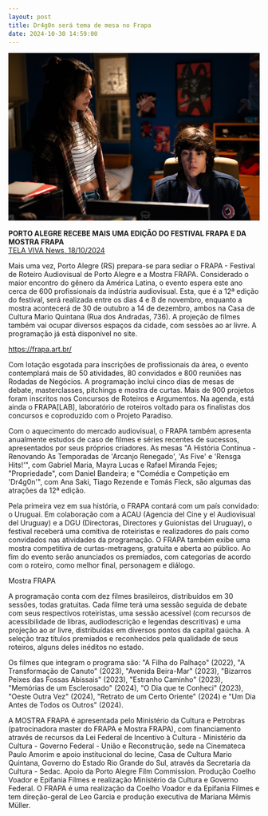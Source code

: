 ```yaml
---
layout: post
title: Dr4g0n será tema de mesa no Frapa
date: 2024-10-30 14:59:00
---
```

![](/uploads/dragon01.jpg)

**PORTO ALEGRE RECEBE MAIS UMA EDIÇÃO DO FESTIVAL FRAPA E DA MOSTRA FRAPA**\
[TELA VIVA News, 18/10/2024](https://telaviva.com.br/17/10/2024/porto-alegre-recebe-mais-uma-edicao-do-festival-frapa-e-da-mostra-frapa/)

Mais uma vez, Porto Alegre (RS) prepara-se para sediar o FRAPA - Festival de Roteiro Audiovisual de Porto Alegre e a Mostra FRAPA. Considerado o maior encontro do gênero da América Latina, o evento espera este ano cerca de 600 profissionais da indústria audiovisual. Esta, que é a 12ª edição do festival, será realizada entre os dias 4 e 8 de novembro, enquanto a mostra acontecerá de 30 de outubro a 14 de dezembro, ambos na Casa de Cultura Mario Quintana (Rua dos Andradas, 736). A projeção de filmes também vai ocupar diversos espaços da cidade, com sessões ao ar livre. A programação já está disponível no site.

<https://frapa.art.br/>

Com lotação esgotada para inscrições de profissionais da área, o evento contemplará mais de 50 atividades, 80 convidados e 800 reuniões nas Rodadas de Negócios. A programação inclui cinco dias de mesas de debate, masterclasses, pitchings e mostra de curtas. Mais de 900 projetos foram inscritos nos Concursos de Roteiros e Argumentos. Na agenda, está ainda o FRAPA\[LAB], laboratório de roteiros voltado para os finalistas dos concursos e coproduzido com o Projeto Paradiso.

Com o aquecimento do mercado audiovisual, o FRAPA também apresenta anualmente estudos de caso de filmes e séries recentes de sucessos, apresentados por seus próprios criadores. As mesas "A História Continua - Renovando As Temporadas de 'Arcanjo Renegado', 'As Five' e 'Rensga Hits!'", com Gabriel Maria, Mayra Lucas e Rafael Miranda Fejes; "Propriedade", com Daniel Bandeira; e "Comédia e Competição em 'Dr4g0n'", com Ana Saki, Tiago Rezende e Tomás Fleck, são algumas das atrações da 12ª edição.

Pela primeira vez em sua história, o FRAPA contará com um país convidado: o Uruguai. Em colaboração com a ACAU (Agencia del Cine y el Audiovisual del Uruguay) e a DGU (Directoras, Directores y Guionistas del Uruguay), o festival receberá uma comitiva de roteiristas e realizadores do país como convidados nas atividades da programação. O FRAPA também exibe uma mostra competitiva de curtas-metragens, gratuita e aberta ao público. Ao fim do evento serão anunciados os premiados, com categorias de acordo com o roteiro, como melhor final, personagem e diálogo.

Mostra FRAPA

A programação conta com dez filmes brasileiros, distribuídos em 30 sessões, todas gratuitas. Cada filme terá uma sessão seguida de debate com seus respectivos roteiristas, uma sessão acessível (com recursos de acessibilidade de libras, audiodescrição e legendas descritivas) e uma projeção ao ar livre, distribuídas em diversos pontos da capital gaúcha. A seleção traz títulos premiados e reconhecidos pela qualidade de seus roteiros, alguns deles inéditos no estado.

Os filmes que integram o programa são: "A Filha do Palhaço" (2022), "A Transformação de Canuto" (2023), "Avenida Beira-Mar" (2023), "Bizarros Peixes das Fossas Abissais" (2023), "Estranho Caminho" (2023), "Memórias de um Esclerosado" (2024), "O Dia que te Conheci" (2023), "Oeste Outra Vez" (2024), "Retrato de um Certo Oriente" (2024) e "Um Dia Antes de Todos os Outros" (2024).

A MOSTRA FRAPA é apresentada pelo Ministério da Cultura e Petrobras (patrocinadora master do FRAPA e Mostra FRAPA), com financiamento através de recursos da Lei Federal de Incentivo à Cultura - Ministério da Cultura - Governo Federal - União e Reconstrução, sede na Cinemateca Paulo Amorim e apoio institucional do Iecine, Casa de Cultura Mario Quintana, Governo do Estado Rio Grande do Sul, através da Secretaria da Cultura - Sedac. Apoio da Porto Alegre Film Commission. Produção Coelho Voador e Epifania Filmes e realização Ministério da Cultura e Governo Federal. O FRAPA é uma realização da Coelho Voador e da Epifania Filmes e tem direção-geral de Leo Garcia e produção executiva de Mariana Mêmis Müller.
